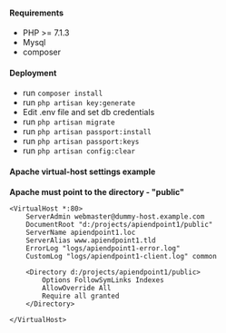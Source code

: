 #### Requirements

 - PHP >= 7.1.3
 - Mysql
 - composer
 
#### Deployment
 
 - run `composer install`
 - run `php artisan key:generate`
 - Edit .env file and set db credentials
 - run `php artisan migrate`
 - run `php artisan passport:install`
 - run `php artisan passport:keys`
 - run `php artisan config:clear`
 
#### Apache virtual-host settings example
**Apache must point to the directory - "public"**
```$xslt
<VirtualHost *:80>
    ServerAdmin webmaster@dummy-host.example.com
    DocumentRoot "d:/projects/apiendpoint1/public"
    ServerName apiendpoint1.loc
    ServerAlias www.apiendpoint1.tld
    ErrorLog "logs/apiendpoint1-error.log"
    CustomLog "logs/apiendpoint1-client.log" common
	
	<Directory d:/projects/apiendpoint1/public>
		Options FollowSymLinks Indexes
		AllowOverride All                  
		Require all granted 
	</Directory>
	
</VirtualHost>
```
